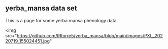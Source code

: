 ## yerba_mansa data set 
This is a page for some yerba mansa phenology data.

<img
src+"https://github.com/IRtorre5/yerba_mansa/blob/main/images/PXL_20220719_155024451.jpg"
